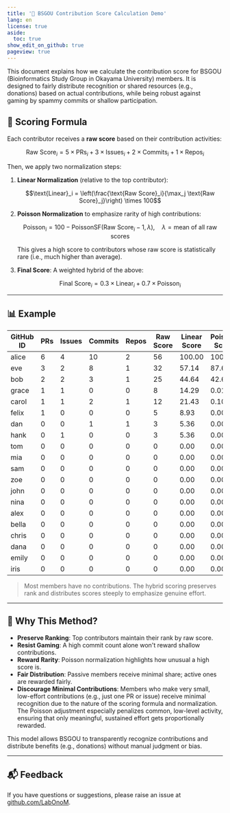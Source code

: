 ```yaml
---
title: '🐝 BSGOU Contribution Score Calculation Demo'
lang: en
license: true
aside:
  toc: true
show_edit_on_github: true
pageview: true
---
```


This document explains how we calculate the contribution score for BSGOU (Bioinformatics Study Group in Okayama University) members. It is designed to fairly distribute recognition or shared resources (e.g., donations) based on actual contributions, while being robust against gaming by spammy commits or shallow participation.

## 📐 Scoring Formula

Each contributor receives a **raw score** based on their contribution activities:


$$\text{Raw Score}_i = 5 \times \text{PRs}_i + 3 \times \text{Issues}_i + 2 \times \text{Commits}_i + 1 \times \text{Repos}_i$$

Then, we apply two normalization steps:

1. **Linear Normalization** (relative to the top contributor):
   
   $$\text{Linear}_i = \left(\frac{\text{Raw Score}_i}{\max_j \text{Raw Score}_j}\right) \times 100$$

2. **Poisson Normalization** to emphasize rarity of high contributions:

   $$\text{Poisson}_i = 100 - \text{PoissonSF}(\text{Raw Score}_i - 1, \lambda), \quad \lambda = \text{mean of all raw scores}$$

   This gives a high score to contributors whose raw score is statistically rare (i.e., much higher than average).

3. **Final Score**: A weighted hybrid of the above:

   $$\text{Final Score}_i = 0.3 \times \text{Linear}_i + 0.7 \times \text{Poisson}_i$$

---

## 📊 Example

| GitHub ID | PRs | Issues | Commits | Repos | Raw Score | Linear Score | Poisson Score | Final Score |
|-----------|-----|--------|---------|--------|------------|------------|--------------|----------------|
| alice     | 6   | 4      | 10      | 2      | 56         | 100.00     | 100.00       | 100.00         |
| eve       | 3   | 2      | 8       | 1      | 32         | 57.14      | 87.64        | 78.49          |
| bob       | 2   | 2      | 3       | 1      | 25         | 44.64      | 42.64        | 43.24          |
| grace     | 1   | 1      | 0       | 0      | 8          | 14.29      | 0.01         | 4.29           |
| carol     | 1   | 1      | 2       | 1      | 12         | 21.43      | 0.10         | 6.50           |
| felix     | 1   | 0      | 0       | 0      | 5          | 8.93       | 0.00         | 2.68           |
| dan       | 0   | 0      | 1       | 1      | 3          | 5.36       | 0.00         | 1.61           |
| hank      | 0   | 1      | 0       | 0      | 3          | 5.36       | 0.00         | 1.61           |
| tom       | 0   | 0      | 0       | 0      | 0          | 0.00       | 0.00         | 0.00           |
| mia       | 0   | 0      | 0       | 0      | 0          | 0.00       | 0.00         | 0.00           |
| sam       | 0   | 0      | 0       | 0      | 0          | 0.00       | 0.00         | 0.00           |
| zoe       | 0   | 0      | 0       | 0      | 0          | 0.00       | 0.00         | 0.00           |
| john      | 0   | 0      | 0       | 0      | 0          | 0.00       | 0.00         | 0.00           |
| nina      | 0   | 0      | 0       | 0      | 0          | 0.00       | 0.00         | 0.00           |
| alex      | 0   | 0      | 0       | 0      | 0          | 0.00       | 0.00         | 0.00           |
| bella     | 0   | 0      | 0       | 0      | 0          | 0.00       | 0.00         | 0.00           |
| chris     | 0   | 0      | 0       | 0      | 0          | 0.00       | 0.00         | 0.00           |
| dana      | 0   | 0      | 0       | 0      | 0          | 0.00       | 0.00         | 0.00           |
| emily     | 0   | 0      | 0       | 0      | 0          | 0.00       | 0.00         | 0.00           |
| iris      | 0   | 0      | 0       | 0      | 0          | 0.00       | 0.00         | 0.00           |

> Most members have no contributions. The hybrid scoring preserves rank and distributes scores steeply to emphasize genuine effort.

---

## 🤔 Why This Method?

- **Preserve Ranking**: Top contributors maintain their rank by raw score.
- **Resist Gaming**: A high commit count alone won't reward shallow contributions.
- **Reward Rarity**: Poisson normalization highlights how unusual a high score is.
- **Fair Distribution**: Passive members receive minimal share; active ones are rewarded fairly.
- **Discourage Minimal Contributions**: Members who make very small, low-effort contributions (e.g., just one PR or issue) receive minimal recognition due to the nature of the scoring formula and normalization. The Poisson adjustment especially penalizes common, low-level activity, ensuring that only meaningful, sustained effort gets proportionally rewarded.

This model allows BSGOU to transparently recognize contributions and distribute benefits (e.g., donations) without manual judgment or bias.

---

## 📬 Feedback

If you have questions or suggestions, please raise an issue at [github.com/LabOnoM](https://github.com/LabOnoM).
